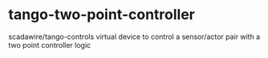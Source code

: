 # tango-two-point-controller

scadawire/tango-controls virtual device to control a sensor/actor pair with a two point controller logic